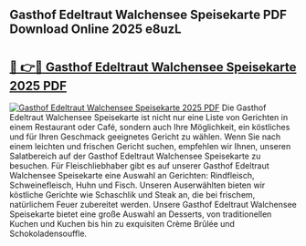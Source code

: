 ## Gasthof Edeltraut Walchensee Speisekarte PDF Download Online 2025 e8uzL

# <h2><a href="http://gcaclf.nevu.top/?p=Gasthof+Edeltraut+Walchensee+Speisekarte">🔗 👉🔴 Gasthof Edeltraut Walchensee Speisekarte 2025 PDF</a></h2>

[![Gasthof Edeltraut Walchensee Speisekarte 2025 PDF](https://i.imgur.com/dBaPXMq.png)](http://gcaclf.nevu.top/?p=Gasthof+Edeltraut+Walchensee+Speisekarte)
Die Gasthof Edeltraut Walchensee Speisekarte ist nicht nur eine Liste von Gerichten in einem Restaurant oder Café, sondern auch Ihre Möglichkeit, ein köstliches und für Ihren Geschmack geeignetes Gericht zu wählen. Wenn Sie nach einem leichten und frischen Gericht suchen, empfehlen wir Ihnen, unseren Salatbereich auf der Gasthof Edeltraut Walchensee Speisekarte zu besuchen. Für Fleischliebhaber gibt es auf unserer Gasthof Edeltraut Walchensee Speisekarte eine Auswahl an Gerichten: Rindfleisch, Schweinefleisch, Huhn und Fisch. Unseren Auserwählten bieten wir köstliche Gerichte wie Schaschlik und Steak an, die bei frischem, natürlichem Feuer zubereitet werden. Unsere Gasthof Edeltraut Walchensee Speisekarte bietet eine große Auswahl an Desserts, von traditionellen Kuchen und Kuchen bis hin zu exquisiten Crème Brûlée und Schokoladensouffle.
